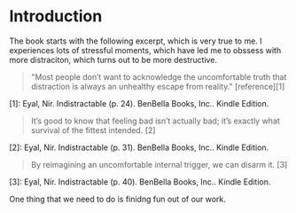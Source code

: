 # Introduction

The book starts with the following excerpt, which is very true to me. I experiences lots of stressful moments, which have led me to obssess with more distraciton, which turns out to be more destructive.

> "Most people don’t want to acknowledge the uncomfortable truth that distraction is always an unhealthy escape from reality." [reference][1]

[1]: Eyal, Nir. Indistractable (p. 24). BenBella Books, Inc.. Kindle Edition.

> It’s good to know that feeling bad isn’t actually bad; it’s exactly what survival of the fittest intended. [2]

[2]: Eyal, Nir. Indistractable (p. 31). BenBella Books, Inc.. Kindle Edition. 

> By reimagining an uncomfortable internal trigger, we can disarm it. [3]

[3]: Eyal, Nir. Indistractable (p. 40). BenBella Books, Inc.. Kindle Edition. 

One thing that we need to do is finidng fun out of our work.


